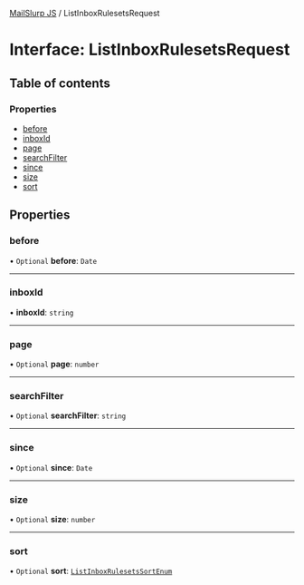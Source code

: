 [MailSlurp JS](../README.md) / ListInboxRulesetsRequest

# Interface: ListInboxRulesetsRequest

## Table of contents

### Properties

- [before](ListInboxRulesetsRequest.md#before)
- [inboxId](ListInboxRulesetsRequest.md#inboxid)
- [page](ListInboxRulesetsRequest.md#page)
- [searchFilter](ListInboxRulesetsRequest.md#searchfilter)
- [since](ListInboxRulesetsRequest.md#since)
- [size](ListInboxRulesetsRequest.md#size)
- [sort](ListInboxRulesetsRequest.md#sort)

## Properties

### before

• `Optional` **before**: `Date`

___

### inboxId

• **inboxId**: `string`

___

### page

• `Optional` **page**: `number`

___

### searchFilter

• `Optional` **searchFilter**: `string`

___

### since

• `Optional` **since**: `Date`

___

### size

• `Optional` **size**: `number`

___

### sort

• `Optional` **sort**: [`ListInboxRulesetsSortEnum`](../enums/ListInboxRulesetsSortEnum.md)

